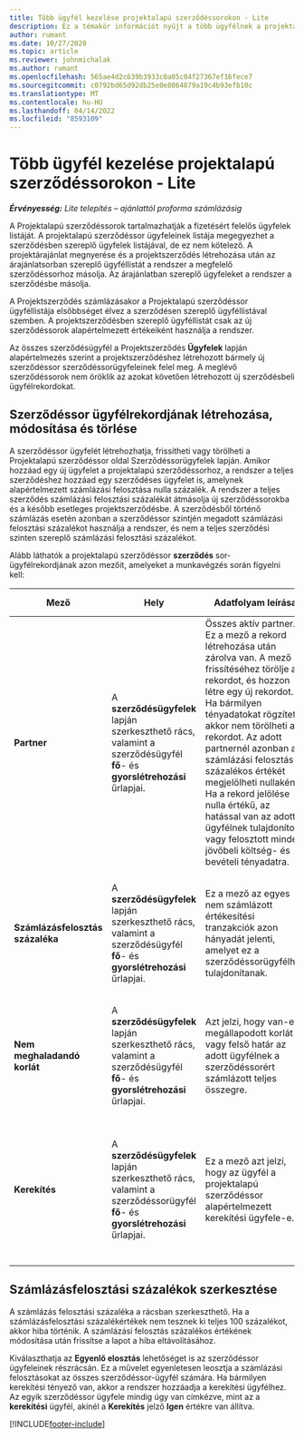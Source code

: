 ```yaml
---
title: Több ügyfél kezelése projektalapú szerződéssorokon - Lite
description: Ez a témakör információt nyújt a több ügyfélnek a projektalapú szerződéssorokon való kezeléséről.
author: rumant
ms.date: 10/27/2020
ms.topic: article
ms.reviewer: johnmichalak
ms.author: rumant
ms.openlocfilehash: 565ae4d2c639b3933c0a05c04f27367ef16fece7
ms.sourcegitcommit: c0792bd65d92db25e0e8864879a19c4b93efb10c
ms.translationtype: MT
ms.contentlocale: hu-HU
ms.lasthandoff: 04/14/2022
ms.locfileid: "8593109"
---
```

# <a name="manage-multiple-customers-on-project-based-contract-lines---lite"></a>Több ügyfél kezelése projektalapú szerződéssorokon - Lite

_**Érvényesség:** Lite telepítés – ajánlattól proforma számlázásig_

A Projektalapú szerződéssorok tartalmazhatják a fizetésért felelős ügyfelek listáját. A projektalapú szerződéssor ügyfeleinek listája megegyezhet a szerződésben szereplő ügyfelek listájával, de ez nem kötelező. A projektárajánlat megnyerése és a projektszerződés létrehozása után az árajánlatsorban szereplő ügyféllistát a rendszer a megfelelő szerződéssorhoz másolja. Az árajánlatban szereplő ügyfeleket a rendszer a szerződésbe másolja.

A Projektszerződés számlázásakor a Projektalapú szerződéssor ügyféllistája elsőbbséget élvez a szerződésen szereplő ügyféllistával szemben. A projektszerződésben szereplő ügyféllistát csak az új szerződéssorok alapértelmezett értékeiként használja a rendszer.

Az összes szerződésügyfél a Projektszerződés **Ügyfelek** lapján alapértelmezés szerint a projektszerződéshez létrehozott bármely új szerződéssor szerződéssorügyfeleinek felel meg. A meglévő szerződéssorok nem öröklik az azokat követően létrehozott új szerződésbeli ügyfélrekordokat.

## <a name="create-update-or-delete-a-contract-line-customer-record"></a>Szerződéssor ügyfélrekordjának létrehozása, módosítása és törlése

A szerződéssor ügyfelét létrehozhatja, frissítheti vagy törölheti a Projektalapú szerződéssor oldal Szerződéssorügyfelek lapján. Amikor hozzáad egy új ügyfelet a projektalapú szerződéssorhoz, a rendszer a teljes szerződéshez hozzáad egy szerződéses ügyfelet is, amelynek alapértelmezett számlázási felosztása nulla százalék. A rendszer a teljes szerződés számlázási felosztási százalékát átmásolja új szerződéssorokba és a később esetleges projektszerződésbe. A szerződésből történő számlázás esetén azonban a szerződéssor szintjén megadott számlázási felosztási százalékot használja a rendszer, és nem a teljes szerződési szinten szereplő számlázási felosztási százalékot.

Alább láthatók a projektalapú szerződéssor **szerződés** sor-ügyfélrekordjának azon mezőit, amelyeket a munkavégzés során figyelni kell:

| Mező | Hely | Adatfolyam leírása | Alsóbb rétegbeli hatás |
| --- | --- | --- | --- |
| **Partner** | A **szerződésügyfelek** lapján szerkeszthető rács, valamint a szerződésügyfél **fő**- és **gyorslétrehozási** űrlapjai. | Összes aktív partner. Ez a mező a rekord létrehozása után zárolva van. A mező frissítéséhez törölje a rekordot, és hozzon létre egy új rekordot. Ha bármilyen tényadatokat rögzített, akkor nem törölheti a rekordot. Az adott partnernél azonban a számlázási felosztás százalékos értékét megjelölheti nullaként. Ha a rekord jelölése nulla értékű, az hatással van az adott ügyfélnek tulajdonított vagy felosztott minden jövőbeli költség- és bevételi tényadatra. | Ha a partnerek főlistájából választ partnert, és azt szeretné hozzáadni és menteni, akkor a szerződéssor ügyfelet is felveszi a szerződési ügyfélként. A szerződéssor ügyfeleit a számlák létrehozásakor használja a rendszer. |
| **Számlázásfelosztás százaléka** | A **szerződésügyfelek** lapján szerkeszthető rács, valamint a szerződésügyfél **fő**- és **gyorslétrehozási** űrlapjai. | Ez a mező az egyes nem számlázott értékesítési tranzakciók azon hányadát jelenti, amelyet ez a szerződéssorügyfélhez tulajdonítanak. | A szerződéssor ügyfeleit és a számlázási felosztási százalékértékeket akkor használja a rendszer, ha a jóváhagyás után a rendszer létrehozza a tényleges adatokat, és a számla létrehozásakor. |
| **Nem meghaladandó korlát** | A **szerződésügyfelek** lapján szerkeszthető rács, valamint a szerződésügyfél **fő**- és **gyorslétrehozási** űrlapjai. | Azt jelzi, hogy van-e megállapodott korlát vagy felső határ az adott ügyfélnek a szerződéssorért számlázott teljes összegre. | A szerződéssorügyfélre vonatkozó nem meghaladandó korlátot akkor használja a rendszer, ha a tényleges adatok létrejönnek, és a számlák létrejönnek. |
| **Kerekítés** | A **szerződésügyfelek** lapján szerkeszthető rács, valamint a szerződéssorügyfél **fő**- és **gyorslétrehozási** űrlapjai. | Ez a mező azt jelzi, hogy az ügyfél a projektalapú szerződéssor alapértelmezett kerekítési ügyfele-e. | Ha a számlázás felosztásai százaléka alapján tényleges értéket hoz létre, előfordulhat, hogy némi kerekítési különbség van. Ennek az ügyfélnek tulajdonítja a kerekítési különbözeteket ebben az esetben a rendszerhez. |

## <a name="edit-billing-split-percentages"></a>Számlázásfelosztási százalékok szerkesztése

A számlázás felosztási százaléka a rácsban szerkeszthető. Ha a számlázásfelosztási százalékértékek nem tesznek ki teljes 100 százalékot, akkor hiba történik. A számlázási felosztás százalékos értékének módosítása után frissítse a lapot a hiba eltávolításához.

Kiválaszthatja az **Egyenlő elosztás** lehetőséget is az szerződéssor ügyfeleinek részrácsán. Ez a művelet egyenletesen leosztja a számlázási felosztásokat az összes szerződéssor-ügyfél számára. Ha bármilyen kerekítési tényező van, akkor a rendszer hozzáadja a kerekítési ügyfélhez. Az egyik szerződéssor ügyfele mindig úgy van címkézve, mint az a **kerekítési** ügyfél, akinél a **Kerekítés** jelző **Igen** értékre van állítva.


[!INCLUDE[footer-include](../../includes/footer-banner.md)]